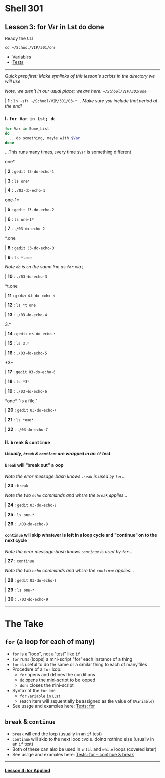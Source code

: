 # Shell 301
## Lesson 3: for Var in Lst do done

Ready the CLI

`cd ~/School/VIP/301/one`

- [Variables](https://github.com/inkVerb/vip/blob/master/Cheat-Sheets/Variables.md)
- [Tests](https://github.com/inkVerb/vip/blob/master/Cheat-Sheets/Tests.md)

___

*Quick prep first: Make symlinks of this lesson's scripts in the directory we will use*

*Note, we aren't in our usual place; we are here: `~/School/VIP/301/one`*

| **1** : `ln -sfn ~/School/VIP/301/03-* .` *Make sure you include that period at the end!*

### I. `for Var in Lst; do`

```sh
for Var in Some_List
do
  ...do something, maybe with $Var
done
```

...This runs many times, every time `$Var` is something different

one*

| **2** : `gedit 03-do-echo-1`

| **3** : `ls one*`

| **4** : `./03-do-echo-1`

one-1*

| **5** : `gedit 03-do-echo-2`

| **6** : `ls one-1*`

| **7** : `./03-do-echo-2`

*.one

| **8** : `gedit 03-do-echo-3`

| **9** : `ls *.one`

*Note `do` is on the same line as `for` via `;`*

| **10** : `./03-do-echo-3`

*t.one

| **11** : `gedit 03-do-echo-4`

| **12** : `ls *t.one`

| **13** : `./03-do-echo-4`

3.*

| **14** : `gedit 03-do-echo-5`

| **15** : `ls 3.*`

| **16** : `./03-do-echo-5`

\*3*

| **17** : `gedit 03-do-echo-6`

| **18** : `ls *3*`

| **19** : `./03-do-echo-6`

\*one* "is a file."

| **20** : `gedit 03-do-echo-7`

| **21** : `ls *one*`

| **22** : `./03-do-echo-7`

### II. `break` & `continue`

#### *Usually, `break` & `continue` are wrapped in an `if` test*

#### `break` will "break out" a loop

*Note the error message: bash knows `break` is used by `for`...*

| **23** : `break`

*Note the two `echo` commands and where the `break` applies...*

| **24** : `gedit 03-do-echo-8`

| **25** : `ls one-*`

| **26** : `./03-do-echo-8`

#### `continue` will skip whatever is left in a loop cycle and "continue" on to the next cycle

*Note the error message: bash knows `continue` is used by `for`...*

| **27** : `continue`

*Note the two `echo` commands and where the `continue` applies...*

| **28** : `gedit 03-do-echo-9`

| **29** : `ls one-*`

| **30** : `./03-do-echo-9`

___

# The Take

## `for` (a loop for each of many)
- `for` is a "loop", not a "test" like `if`
- `for` runs (loops) a mini-script "for" each instance of a thing
- `for` is useful to do the same or a similar thing to each of many files
- Procedure of a `for` loop:
  - `for` opens and defines the conditions
  - `do` opens the mini-script to be looped
  - `done` closes the mini-script
- Syntax of the `for` line:
  - `for` `Variable` `in` `List`
  - (each item will sequentially be assigned as the value of `$Variable`)
- See usage and examples here: [Tests: for](https://github.com/inkVerb/vip/blob/master/Cheat-Sheets/Tests.md#iii-for-variabl-in-lst)

##  `break` & `continue`
- `break` will end the loop (usually in an `if` test)
- `continue` will skip to the next loop cycle, doing nothing else (usually in an `if` test)
- Both of these can also be used in `until` and `while` loops (covered later)
- See usage and examples here: [Tests: for – continue & break](https://github.com/inkVerb/vip/blob/master/Cheat-Sheets/Tests.md#continue--break)

___

#### [Lesson 4: for Applied](https://github.com/inkVerb/vip/blob/master/301-shell/Lesson-04.md)
